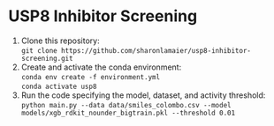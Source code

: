# USP8 Inhibitor Screening
1. Clone this repository: <br>
   ````git clone https://github.com/sharonlamaier/usp8-inhibitor-screening.git````
2. Create and activate the conda environment: <br>
   ````conda env create -f environment.yml```` <br>
   ````conda activate usp8````
3. Run the code specifying the model, dataset, and activity threshold: <br>
   ````python main.py --data data/smiles_colombo.csv --model models/xgb_rdkit_nounder_bigtrain.pkl --threshold 0.01````
